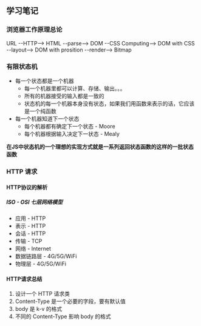 ## 学习笔记

### 浏览器工作原理总论

URL --HTTP--> HTML --parse--> DOM --CSS Computing--> DOM with CSS --layout--> DOM with prosition --render--> Bitmap

### 有限状态机
* 每一个状态都是一个机器
    * 每一个机器里都可以计算、存储、输出。。。
    * 所有的机器接受的输入都是一致的
    * 状态机的每一个机器本身没有状态，如果我们用函数来表示的话，它应该是一个纯函数
* 每一个机器知道下一个状态
    * 每个机器都有确定下一个状态 - Moore
    * 每个机器根据输入决定下一状态 - Mealy

**在JS中状态机的一个理想的实现方式就是一系列返回状态函数的这样的一批状态函数**

### HTTP 请求
#### HTTP协议的解析
##### ISO - OSI 七层网络模型
* 应用              - HTTP
* 表示              - HTTP
* 会话              - HTTP
* 传输              - TCP
* 网络              - Internet
* 数据链路层        - 4G/5G/WiFi
* 物理层            - 4G/5G/WiFi


#### HTTP请求总结
1. 设计一个 HTTP 请求类
2. Content-Type 是一个必要的字段，要有默认值
3. body 是 k-v 的格式
4. 不同的 Content-Type 影响 body 的格式